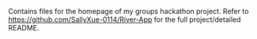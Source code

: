 Contains files for the homepage of my groups hackathon project. Refer to https://github.com/SallyXue-0114/River-App for the full project/detailed README.
